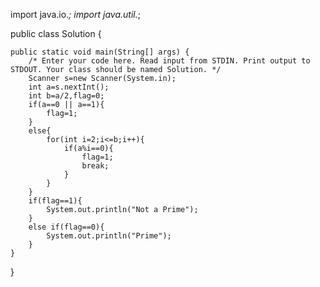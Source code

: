 import java.io.*;
import java.util.*;

public class Solution {

    public static void main(String[] args) {
        /* Enter your code here. Read input from STDIN. Print output to STDOUT. Your class should be named Solution. */
        Scanner s=new Scanner(System.in);
        int a=s.nextInt();
        int b=a/2,flag=0;
        if(a==0 || a==1){
            flag=1;
        }
        else{
            for(int i=2;i<=b;i++){
                if(a%i==0){
                    flag=1;
                    break;
                }
            }
        }
        if(flag==1){
            System.out.println("Not a Prime");
        }
        else if(flag==0){
            System.out.println("Prime");
        }
    }
}
